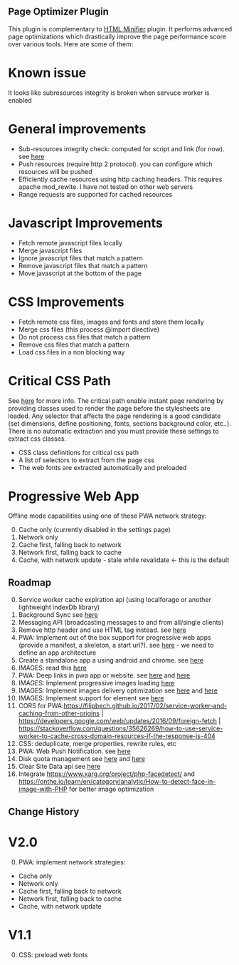 ## Page Optimizer Plugin

This plugin is complementary to [HTML Minifier](/projects/WO/repos/html-minifier/) plugin. It performs advanced page optimizations which drastically improve the page performance score over various tools. Here are some of them:

# Known issue

It looks like subresources integrity is broken when servuce worker is enabled

# General improvements

* Sub-resources integrity check: computed for script and link (for now). see [here](https://hacks.mozilla.org/2015/09/subresource-integrity-in-firefox-43/)
* Push resources (require http 2 protocol). you can configure which resources will be pushed
* Efficiently cache resources using http caching headers. This requires apache mod_rewite. I have not tested on other web servers
* Range requests are supported for cached resources

# Javascript Improvements

* Fetch remote javascript files locally
* Merge javascript files
* Ignore javascript files that match a pattern
* Remove javascript files that match a pattern
* Move javascript at the bottom of the page

# CSS Improvements

* Fetch remote css files, images and fonts and store them locally
* Merge css files (this process @import directive)
* Do not process css files that match a pattern
* Remove css files that match a pattern
* Load css files in a non blocking way

# Critical CSS Path

See [here](https://developers.google.com/speed/docs/insights/OptimizeCSSDelivery) for more info. The critical path enable instant page rendering by providing classes used to render the page before the stylesheets are loaded.
Any selector that affects the page rendering is a good candidate (set dimensions, define positioning, fonts, sections background color, etc..). There is no automatic extraction and you must provide these settings to extract css classes.

* CSS class definitions for critical css path
* A list of selectors to extract from the page css
* The web fonts are extracted automatically and preloaded

# Progressive Web App

Offline mode capabilities using one of these PWA network strategy:

0. Cache only (currently disabled in the settings page)
1. Network only
2. Cache first, falling back to network
3. Network first, falling back to cache
4. Cache, with network update - stale while revalidate <- this is the default

## Roadmap

0. Service worker cache expiration api (using localforage or another lightweight indexDb library)
1. Background Sync see [here](https://developers.google.com/web/updates/2015/12/background-sync)
2. Messaging API (broadcasting messages to and from all/single clients)
3. Remove <Link rel=preload> http header and use <link> HTML tag instead. see [here](https://jakearchibald.com/2017/h2-push-tougher-than-i-thought/)
4. PWA: Implement out of the box support for progressive web apps (provide a manifest, a skeleton, a start url?). see [here](https://techbeacon.com/how-use-service-workers-progressive-web-apps?utm_source=mobilewebweekly&utm_medium=email) - we need to define an app architecture
5. Create a standalone app a using android and chrome. see [here](https://developers.google.com/web/updates/2014/11/Support-for-installable-web-apps-with-webapp-manifest-in-chrome-38-for-Android)
6. IMAGES: read this [here](https://kinsta.com/blog/optimize-images-for-web/)
7. PWA: Deep links in pwa app or website. see [here](http://blog.teamtreehouse.com/registering-protocol-handlers-web-applications) and [here](https://developer.mozilla.org/en-US/docs/Web-based_protocol_handlers)
8. IMAGES: Implement progressive images loading [here](https://jmperezperez.com/medium-image-progressive-loading-placeholder/)
9. IMAGES: Implement images delivery optimization see [here](https://www.smashingmagazine.com/2017/04/content-delivery-network-optimize-images/) and [here](https://developers.google.com/web/updates/2015/09/automating-resource-selection-with-client-hints)
10. IMAGES: Implement support for <pictures> element see [here](https://www.smashingmagazine.com/2013/10/automate-your-responsive-images-with-mobify-js/)
11. CORS for PWA:https://filipbech.github.io/2017/02/service-worker-and-caching-from-other-origins | https://developers.google.com/web/updates/2016/09/foreign-fetch | https://stackoverflow.com/questions/35626269/how-to-use-service-worker-to-cache-cross-domain-resources-if-the-response-is-404
12. CSS: deduplicate, merge properties, rewrite rules, etc
13. PWA: Web Push Notification. see [here](https://serviceworke.rs/web-push.html)
14. Disk quota management see [here](https://developer.chrome.com/apps/offline_storage) and [here](https://developer.mozilla.org/fr/docs/Web/API/API_IndexedDB/Browser_storage_limits_and_eviction_criteria)
15. Clear Site Data api see [here](https://www.w3.org/TR/clear-site-data/)
16. Integrate https://www.xarg.org/project/php-facedetect/ and https://onthe.io/learn/en/category/analytic/How-to-detect-face-in-image-with-PHP for better image optimization

## Change History

# V2.0

0. PWA: implement network strategies:

* Cache only
* Network only
* Cache first, falling back to network
* Network first, falling back to cache
* Cache, with network update

# V1.1

0. CSS: preload web fonts

